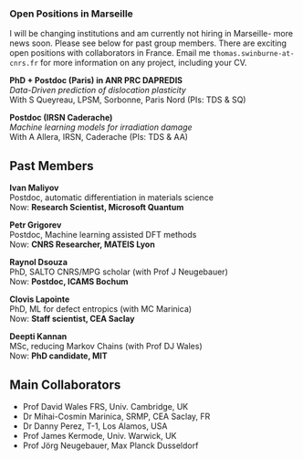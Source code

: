 ### Open Positions in Marseille
I will be changing institutions and am currently not hiring in Marseille- more news soon. Please see below for past group members. There are exciting open positions with collaborators in France. Email me <code>thomas.swinburne-at-cnrs.fr</code> for more information on any project, including your CV. 

<strong>PhD + Postdoc (Paris) in ANR PRC DAPREDIS</strong><br>
<em>Data-Driven prediction of dislocation plasticity</em><br>
With S Queyreau, LPSM, Sorbonne, Paris Nord (PIs: TDS & SQ)

<strong>Postdoc (IRSN Caderache)</strong><br>
<em>Machine learning models for irradiation damage</em><br>
With A Allera, IRSN, Caderache (PIs: TDS & AA)

## Past Members
<strong>Ivan Maliyov</strong><br>
Postdoc, automatic differentiation in materials science<br>
Now: <strong>Research Scientist, Microsoft Quantum</strong>

<strong>Petr Grigorev</strong><br>
Postdoc, Machine learning assisted DFT methods<br>
Now: <strong>CNRS Researcher, MATEIS Lyon</strong>

<strong>Raynol Dsouza</strong><br>
PhD, SALTO CNRS/MPG scholar (with Prof J Neugebauer)<br>
Now: <strong>Postdoc, ICAMS Bochum</strong>

<strong>Clovis Lapointe</strong> <br>
PhD, ML for defect entropics (with MC Marinica)<br>
Now: <strong>Staff scientist, CEA Saclay</strong>

<strong>Deepti Kannan</strong><br> 
MSc, reducing Markov Chains (with Prof DJ Wales)<br>
Now: <strong>PhD candidate, MIT</strong>

## Main Collaborators
- Prof David Wales FRS, Univ. Cambridge, UK
- Dr Mihai-Cosmin Marinica, SRMP, CEA Saclay, FR
- Dr Danny Perez, T-1, Los Alamos, USA
- Prof James Kermode, Univ. Warwick, UK
- Prof Jörg Neugebauer, Max Planck Dusseldorf

